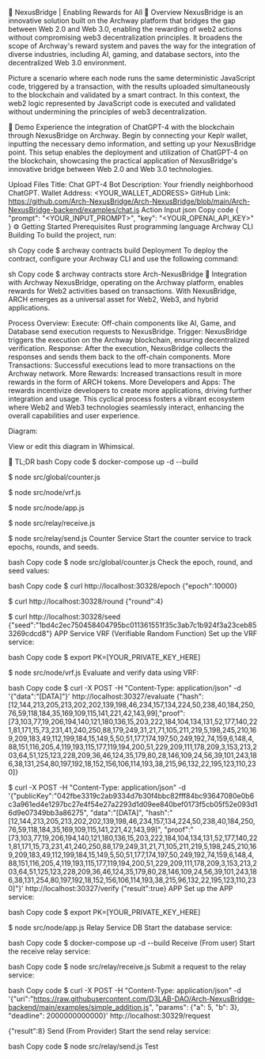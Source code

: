🧭 NexusBridge | Enabling Rewards for All
🔭 Overview
NexusBridge is an innovative solution built on the Archway platform that bridges the gap between Web 2.0 and Web 3.0, enabling the rewarding of web2 actions without compromising web3 decentralization principles. It broadens the scope of Archway's reward system and paves the way for the integration of diverse industries, including AI, gaming, and database sectors, into the decentralized Web 3.0 environment.

Picture a scenario where each node runs the same deterministic JavaScript code, triggered by a transaction, with the results uploaded simultaneously to the blockchain and validated by a smart contract. In this context, the web2 logic represented by JavaScript code is executed and validated without undermining the principles of web3 decentralization.

🤖 Demo
Experience the integration of ChatGPT-4 with the blockchain through NexusBridge on Archway. Begin by connecting your Keplr wallet, inputting the necessary demo information, and setting up your NexusBridge point. This setup enables the deployment and utilization of ChatGPT-4 on the blockchain, showcasing the practical application of NexusBridge's innovative bridge between Web 2.0 and Web 3.0 technologies.

Upload Files
Title: Chat GPT-4 Bot
Description: Your friendly neighborhood ChatGPT.
Wallet Address: <YOUR_WALLET_ADDRESS>
GitHub Link: https://github.com/Arch-NexusBridge/Arch-NexusBridge/blob/main/Arch-NexusBridge-backend/examples/chat.js
Action Input
json
Copy code
{
  "prompt": "<YOUR_INPUT_PROMPT>",
  "key": "<YOUR_OPENAI_API_KEY>"
}
⚙️ Getting Started
Prerequisites
Rust programming language
Archway CLI
Building
To build the project, run:

sh
Copy code
$ archway contracts build
Deployment
To deploy the contract, configure your Archway CLI and use the following command:

sh
Copy code
$ archway contracts store Arch-NexusBridge
🧩 Integration with Archway
NexusBridge, operating on the Archway platform, enables rewards for Web2 activities based on transactions. With NexusBridge, ARCH emerges as a universal asset for Web2, Web3, and hybrid applications.

Process Overview:
Execute: Off-chain components like AI, Game, and Database send execution requests to NexusBridge.
Trigger: NexusBridge triggers the execution on the Archway blockchain, ensuring decentralized verification.
Response: After the execution, NexusBridge collects the responses and sends them back to the off-chain components.
More Transactions: Successful executions lead to more transactions on the Archway network.
More Rewards: Increased transactions result in more rewards in the form of ARCH tokens.
More Developers and Apps: The rewards incentivize developers to create more applications, driving further integration and usage.
This cyclical process fosters a vibrant ecosystem where Web2 and Web3 technologies seamlessly interact, enhancing the overall capabilities and user experience.

Diagram:


View or edit this diagram in Whimsical.

🚀 TL;DR
bash
Copy code
$ docker-compose up -d --build

$ node src/global/counter.js

$ node src/node/vrf.js

$ node src/node/app.js

$ node src/relay/receive.js

$ node src/relay/send.js
Counter Service
Start the counter service to track epochs, rounds, and seeds.

bash
Copy code
$ node src/global/counter.js
Check the epoch, round, and seed values:

bash
Copy code
$ curl http://localhost:30328/epoch
{"epoch":10000}

$ curl http://localhost:30328/round
{"round":4}

$ curl http://localhost:30328/seed
{"seed":"1bd4c2ec750458404795bc011361551f35c3ab7c1b924f3a23ceb853269cdcd8"}
APP Service
VRF (Verifiable Random Function)
Set up the VRF service:

bash
Copy code
$ export PK=[YOUR_PRIVATE_KEY_HERE]

$ node src/node/vrf.js
Evaluate and verify data using VRF:

bash
Copy code
$ curl -X POST -H "Content-Type: application/json" -d '{"data":"[DATA]"}' http://localhost:30327/evaluate
{"hash":[12,144,213,205,213,202,202,139,198,46,234,157,134,224,50,238,40,184,250,76,59,118,184,35,169,109,115,141,221,42,143,99],"proof":[73,103,77,19,206,194,140,121,180,136,15,203,222,184,104,134,131,52,177,140,221,81,171,15,73,231,41,240,250,88,179,249,31,21,71,105,211,219,5,198,245,210,169,209,183,49,112,199,184,15,149,5,50,51,177,174,197,50,249,192,74,159,6,148,4,88,151,116,205,4,119,193,115,177,119,194,200,51,229,209,111,178,209,3,153,213,203,64,51,125,123,228,209,36,46,124,35,179,80,28,146,109,24,56,39,101,243,186,38,131,254,80,197,192,18,152,156,106,114,193,38,215,96,132,22,195,123,110,230]}

$ curl -X POST -H "Content-Type: application/json" -d '{"publicKey":"042fbe3319c2ab9334d7b30f4bbc82fff84bc93647080e0b6c3a961ed4e1297bc27e4f54e27a2293d1d09ee840bef0173f5cb05f52e093d16d9e07349bb3a86275", "data":"[DATA]", "hash":"[12,144,213,205,213,202,202,139,198,46,234,157,134,224,50,238,40,184,250,76,59,118,184,35,169,109,115,141,221,42,143,99]", "proof":"[73,103,77,19,206,194,140,121,180,136,15,203,222,184,104,134,131,52,177,140,221,81,171,15,73,231,41,240,250,88,179,249,31,21,71,105,211,219,5,198,245,210,169,209,183,49,112,199,184,15,149,5,50,51,177,174,197,50,249,192,74,159,6,148,4,88,151,116,205,4,119,193,115,177,119,194,200,51,229,209,111,178,209,3,153,213,203,64,51,125,123,228,209,36,46,124,35,179,80,28,146,109,24,56,39,101,243,186,38,131,254,80,197,192,18,152,156,106,114,193,38,215,96,132,22,195,123,110,230]"}' http://localhost:30327/verify
{"result":true}
APP
Set up the APP service:

bash
Copy code
$ export PK=[YOUR_PRIVATE_KEY_HERE]

$ node src/node/app.js
Relay Service
DB
Start the database service:

bash
Copy code
$ docker-compose up -d --build
Receive (From user)
Start the receive relay service:

bash
Copy code
$ node src/relay/receive.js
Submit a request to the relay service:

bash
Copy code
$ curl -X POST -H "Content-Type: application/json" -d '{"uri":"https://raw.githubusercontent.com/D3LAB-DAO/Arch-NexusBridge-backend/main/examples/simple_addition.js", "params": {"a": 5, "b": 3}, "deadline": 2000000000000}' http://localhost:30329/request

{"result":8}
Send (From Provider)
Start the send relay service:

bash
Copy code
$ node src/relay/send.js
Test






